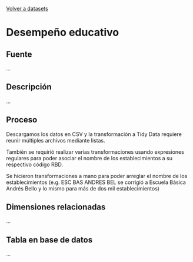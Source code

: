 [Volver a datasets](../datasets.md)

# Desempeño educativo

## Fuente
...

## Descripción
...

## Proceso

Descargamos los datos en CSV y la transformación a Tidy Data requiere reunir múltiples archivos mediante listas.

También se requirió realizar varias transformaciones usando expresiones regulares para poder asociar el nombre de los establecimientos a su respectivo código RBD. 

Se hicieron transformaciones a mano para poder arreglar el nombre de los establecimientos (e.g. ESC BAS ANDRES BEL se corrigió a Escuela Básica Andrés Bello y lo mismo para más de dos mil establecimientos)

## Dimensiones relacionadas
...

## Tabla en base de datos
...


